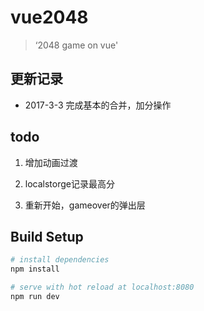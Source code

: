 # vue2048

> ‘2048 game on vue'

## 更新记录

* 2017-3-3 完成基本的合并，加分操作

## todo

1. 增加动画过渡

2. localstorge记录最高分

3. 重新开始，gameover的弹出层

## Build Setup

``` bash
# install dependencies
npm install

# serve with hot reload at localhost:8080
npm run dev
